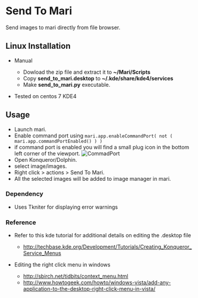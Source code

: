 # Send To Mari
Send images to mari directly from file browser.

## Linux Installation

* Manual
    + Dowload the zip file and extract it to **~/Mari/Scripts**
    + Copy **send_to_mari.desktop** to **~/.kde/share/kde4/services**
    + Make **send_to_mari.py** executable.

* Tested on centos 7 KDE4

## Usage

+ Launch mari.
+ Enable command port using `mari.app.enableCommandPort( not ( mari.app.commandPortEnabled() ) )`
+ if command port is enabled you will find a small plug icon in the bottom left corner of the viewport. ![CommadPort](https://user-images.githubusercontent.com/2767425/80058701-22323f00-8569-11ea-9da2-43586931d9e2.png) 
+ Open Konqueror/Dolphin.
+ select image/images.
+ Right click > actions > Send To Mari.
+ All the selected images will be added to image manager in mari.

### Dependency

+ Uses Tkniter for displaying error warnings

### Reference
+ Refer to this kde tutorial for additional details on editing the .desktop file
    + http://techbase.kde.org/Development/Tutorials/Creating_Konqueror_Service_Menus

+ Editing the right click menu in windows
    + http://sbirch.net/tidbits/context_menu.html
    + http://www.howtogeek.com/howto/windows-vista/add-any-application-to-the-desktop-right-click-menu-in-vista/
